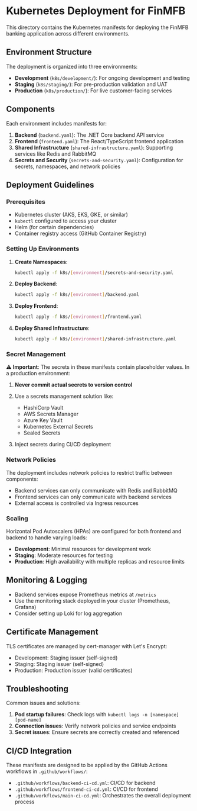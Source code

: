 # Kubernetes Deployment for FinMFB

This directory contains the Kubernetes manifests for deploying the FinMFB banking application across different environments.

## Environment Structure

The deployment is organized into three environments:

- **Development** (`k8s/development/`): For ongoing development and testing
- **Staging** (`k8s/staging/`): For pre-production validation and UAT
- **Production** (`k8s/production/`): For live customer-facing services

## Components

Each environment includes manifests for:

1. **Backend** (`backend.yaml`): The .NET Core backend API service
2. **Frontend** (`frontend.yaml`): The React/TypeScript frontend application
3. **Shared Infrastructure** (`shared-infrastructure.yaml`): Supporting services like Redis and RabbitMQ
4. **Secrets and Security** (`secrets-and-security.yaml`): Configuration for secrets, namespaces, and network policies

## Deployment Guidelines

### Prerequisites

- Kubernetes cluster (AKS, EKS, GKE, or similar)
- `kubectl` configured to access your cluster
- Helm (for certain dependencies)
- Container registry access (GitHub Container Registry)

### Setting Up Environments

1. **Create Namespaces**:
   ```bash
   kubectl apply -f k8s/[environment]/secrets-and-security.yaml
   ```

2. **Deploy Backend**:
   ```bash
   kubectl apply -f k8s/[environment]/backend.yaml
   ```

3. **Deploy Frontend**:
   ```bash
   kubectl apply -f k8s/[environment]/frontend.yaml
   ```

4. **Deploy Shared Infrastructure**:
   ```bash
   kubectl apply -f k8s/[environment]/shared-infrastructure.yaml
   ```

### Secret Management

⚠️ **Important**: The secrets in these manifests contain placeholder values. In a production environment:

1. **Never commit actual secrets to version control**
2. Use a secrets management solution like:
   - HashiCorp Vault
   - AWS Secrets Manager
   - Azure Key Vault
   - Kubernetes External Secrets
   - Sealed Secrets

3. Inject secrets during CI/CD deployment

### Network Policies

The deployment includes network policies to restrict traffic between components:

- Backend services can only communicate with Redis and RabbitMQ
- Frontend services can only communicate with backend services
- External access is controlled via Ingress resources

### Scaling

Horizontal Pod Autoscalers (HPAs) are configured for both frontend and backend to handle varying loads:

- **Development**: Minimal resources for development work
- **Staging**: Moderate resources for testing
- **Production**: High availability with multiple replicas and resource limits

## Monitoring & Logging

- Backend services expose Prometheus metrics at `/metrics`
- Use the monitoring stack deployed in your cluster (Prometheus, Grafana)
- Consider setting up Loki for log aggregation

## Certificate Management

TLS certificates are managed by cert-manager with Let's Encrypt:

- Development: Staging issuer (self-signed)
- Staging: Staging issuer (self-signed)
- Production: Production issuer (valid certificates)

## Troubleshooting

Common issues and solutions:

1. **Pod startup failures**: Check logs with `kubectl logs -n [namespace] [pod-name]`
2. **Connection issues**: Verify network policies and service endpoints
3. **Secret issues**: Ensure secrets are correctly created and referenced

## CI/CD Integration

These manifests are designed to be applied by the GitHub Actions workflows in `.github/workflows/`:

- `.github/workflows/backend-ci-cd.yml`: CI/CD for backend
- `.github/workflows/frontend-ci-cd.yml`: CI/CD for frontend
- `.github/workflows/main-ci-cd.yml`: Orchestrates the overall deployment process
